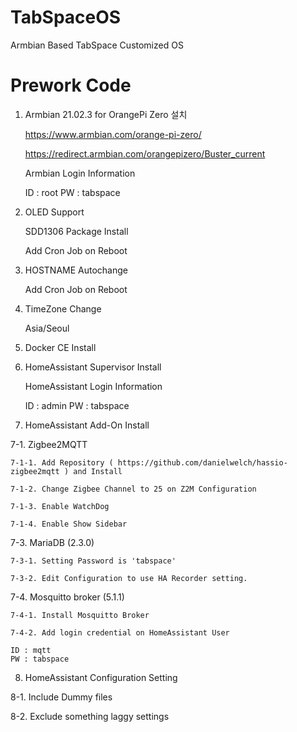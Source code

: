 # TabSpaceOS
Armbian Based TabSpace Customized OS


# Prework Code

1. Armbian 21.02.3 for OrangePi Zero 설치

   https://www.armbian.com/orange-pi-zero/

   https://redirect.armbian.com/orangepizero/Buster_current

   Armbian Login Information
   
   ID : root
   PW : tabspace
   
2. OLED Support

   SDD1306 Package Install
   
   Add Cron Job on Reboot

3. HOSTNAME Autochange

   
   Add Cron Job on Reboot
   
4. TimeZone Change

   Asia/Seoul


5. Docker CE Install


6. HomeAssistant Supervisor Install

   HomeAssistant Login Information
   
   ID : admin
   PW : tabspace

7. HomeAssistant Add-On Install 

7-1. Zigbee2MQTT

    7-1-1. Add Repository ( https://github.com/danielwelch/hassio-zigbee2mqtt ) and Install
    
    7-1-2. Change Zigbee Channel to 25 on Z2M Configuration
    
    7-1-3. Enable WatchDog
    
    7-1-4. Enable Show Sidebar

7-3. MariaDB (2.3.0)

    7-3-1. Setting Password is 'tabspace'
    
    7-3-2. Edit Configuration to use HA Recorder setting.

7-4. Mosquitto broker (5.1.1)

    7-4-1. Install Mosquitto Broker
    
    7-4-2. Add login credential on HomeAssistant User
    
    ID : mqtt
    PW : tabspace

8. HomeAssistant Configuration Setting

  8-1. Include Dummy files
  
  8-2. Exclude something laggy settings
  

